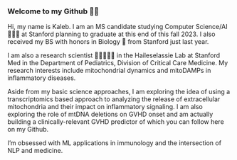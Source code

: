 ### Welcome to my Github 🤙🏾

Hi, my name is Kaleb. I am an MS candidate studying Computer Science/AI 👨🏿‍💻 at Stanford planning to graduate at this end of this fall 2023. I also received my BS with honors in Biology  🧬 from Stanford just last year.

I am also a research scientist 🧑🏿‍🔬🧫🔬 in the Haileselassie Lab at Stanford Med in the Department of Pediatrics, Division of Critical Care Medicine. My research interests include mitochondrial dynamics and mitoDAMPs in inflammatory diseases. 

Aside from my basic science approaches, I am exploring the idea of using a transcriptomics based approach to analyzing the release of extracellular mitochondria and their impact on inflammatory signaling. I am also exploring the role of mtDNA deletions on GVHD onset and am actually building a clinically-relevant GVHD predictor of which you can follow here on my Github. 

I’m obsessed with ML applications in immunology and the intersection of NLP and medicine.
